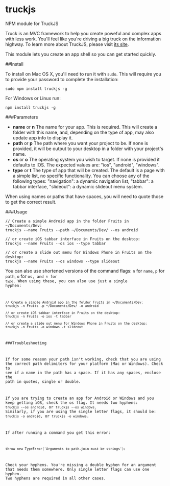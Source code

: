 # truckjs
NPM module for TruckJS

Truck is an MVC framework to help you create poweful and complex apps with less work. You'll feel like you're driving a big truck on the information highway. To learn more about TruckJS, please visit [its site](http://truckjs.io).

This module lets you create an app shell so you can get started quickly.


##Install

To install on Mac OS X, you'll need to run it with ```sudo```. This will require you to provide your password to complete the installation:


```
sudo npm install truckjs -g
```

For Windows or Linux run:


```
npm install truckjs -g
```

###Parameters

- **name** or **n** The name for your app. This is required. This will create a folder with this name, and, depending on the type of app, may also update app info to display it.
- **path** or **p** The path where you want your project to be. If none is provided, it will be output to your desktop in a folder with your project's name.
- **os** or **o** The operating system you wish to target. If none is provided it defaults to iOS. The expected values are: "ios", "android", "windows".
- **type** or **t** The type of app that will be created. The default is a page with a simple list, no specific functionality. You can choose any of the following types: "navigation": a dynamic navigation list, "tabbar": a tabbar interface, "slideout": a dynamic slideout menu system.

When using names or paths that have spaces, you will need to quote those to get the correct result.

###Usage


```
// Create a simple Android app in the folder Fruits in ~/Documents/Dev:
truckjs --name Fruits --path ~/Documents/Dev/ --os android 

// or create iOS tabbar interface in Fruits on the desktop:
truckjs --name Fruits --os ios --type tabbar

// or create a slide out menu for Windows Phone in Fruits on the desktop:
truckjs --name Fruits --os windows --type slideout
```


You can also use shortened versions of the command flags: <code>n</code> for <code>name</code>, <code>p</code></code> for <code>path</code>, <code>o</code> for <code>os, and <code>t</code> for <code>type</code>. When using these, you can also use just a single hyphen:


```
// Create a simple Android app in the folder Fruits in ~/Documents/Dev:
truckjs -n Fruits -p ~/Documents/Dev/ -o android 

// or create iOS tabbar interface in Fruits on the desktop:
truckjs -n Fruits -o ios -t tabbar

// or create a slide out menu for Windows Phone in Fruits on the desktop:
truckjs -n Fruits -o windows -t slideout
```

###Troubleshooting

If for some reason your path isn't working, check that you are using the correct path delimiters for your platform (Mac or Windows). Check to see if a name in the path has a space. If it has any spaces, enclose the path in quotes, single or double.

If you are trying to create an app for Android or Windows and you keep getting iOS, check the os flag. It needs two hyphens: ```truckjs --os android```, or ```truckjs --os windows```. Similarly, if you are using the single letter flags, it should be: ```truckjs -o android```, or ```truckjs -o windows```.

If after running a command you get this error:

```
throw new TypeError('Arguments to path.join must be strings');
```
Check your hyphens. You're missing a double hyphen for an argument that needs them somewhere. Only single letter flags can use one hyphen. Two hyphens are required in all other cases.
